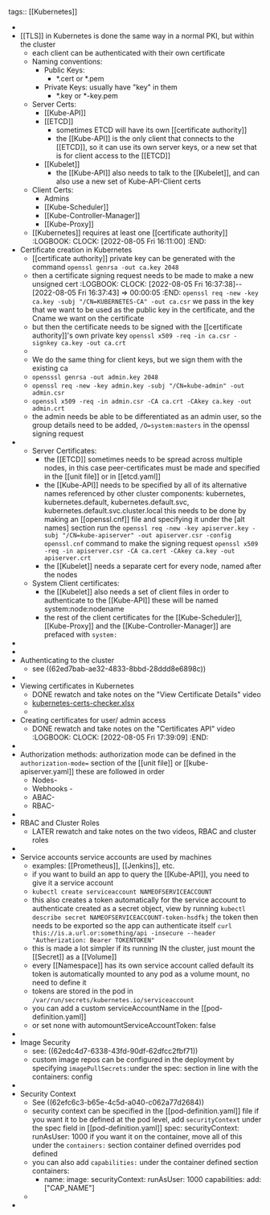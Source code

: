 tags:: [[Kubernetes]]

-
- [[TLS]] in Kubernetes
  is done the same way in a normal PKI, but within the cluster
	- each client can be authenticated with their own certificate
	- Naming conventions:
		- Public Keys:
			- *.cert or *.pem
		- Private Keys: usually have "key" in them
			- *.key or *-key.pem
	- Server Certs:
		- [[Kube-API]]
		- [[ETCD]]
			- sometimes ETCD will have its own [[certificate authority]]
			- the [[Kube-API]] is the only client that connects to the [[ETCD]], so it can use its own server keys, or a new set that is for client access to the [[ETCD]]
		- [[Kubelet]]
			- the [[Kube-API]] also needs to talk to the [[Kubelet]], and can also use a new set of Kube-API-Client certs
	- Client Certs:
		- Admins
		- [[Kube-Scheduler]]
		- [[Kube-Controller-Manager]]
		- [[Kube-Proxy]]
	- [[Kubernetes]] requires at least one [[certificate authority]]
	  :LOGBOOK:
	  CLOCK: [2022-08-05 Fri 16:11:00]
	  :END:
- Certificate creation in Kubernetes
	- [[certificate authority]] private key can be generated with the command `openssl genrsa -out ca.key 2048`
	- then a certificate signing request needs to be made to make a new unsigned cert
	  :LOGBOOK:
	  CLOCK: [2022-08-05 Fri 16:37:38]--[2022-08-05 Fri 16:37:43] =>  00:00:05
	  :END:
	  `openssl req -new -key ca.key -subj "/CN=KUBERNETES-CA" -out ca.csr`
	  we pass in the key that we want to be used as the public key in the certificate, and the Cname we want on the certificate
	- but then the certificate needs to be signed with the [[certificate authority]]'s own private key
	  `openssl x509 -req -in ca.csr -signkey ca.key -out ca.crt`
	-
	- We do the same thing for client keys, but we sign them with the existing ca
	- `opensssl genrsa -out admin.key 2048`
	- `openssl req -new -key admin.key -subj "/CN=kube-admin" -out admin.csr`
	- `openssl x509 -req -in admin.csr -CA ca.crt -CAkey ca.key -out admin.crt`
	- the admin needs be able to be differentiated as an admin user, so the group details need to be added, `/O=system:masters` in the openssl signing request
-
	- Server Certificates:
		- the [[ETCD]] sometimes needs to be spread across multiple nodes, 
		  in this case peer-certificates must be made and specified in the [[unit file]] or in [[etcd.yaml]]
		- the [[Kube-API]] needs to be specified by all of its alternative names referenced by other cluster components:
		  kubernetes, kubernetes.default, kubernetes.default.svc, kubernetes.default.svc.cluster.local
		  this needs to be done by making an [[openssl.cnf]] file and specifying it under the [alt names] section
		  run the `openssl req -new -key apiserver.key -subj "/CN=kube-apiserver" -out apiserver.csr -config openssl.cnf` command to make the signing request
		  `openssl x509 -req -in apiserver.csr -CA ca.cert -CAkey ca.key -out apiserver.crt`
		- the [[Kubelet]] needs a separate cert for every node, named after the nodes
	- System Client certificates:
		- the [[Kubelet]] also needs a set of client files in order to authenticate to the [[Kube-API]]
		  these will be named system:node:nodename
		- the rest of the client certificates for the [[Kube-Scheduler]], [[Kube-Proxy]] and the [[Kube-Controller-Manager]] are prefaced with `system:`
-
-
- Authenticating to the cluster
	- see ((62ed7bab-ae32-4833-8bbd-28ddd8e6898c))
-
- Viewing certificates in Kubernetes
	- DONE rewatch and take notes on the "View Certificate Details" video
	- [kubernetes-certs-checker.xlsx](../assets/kubernetes-certs-checker_1659731044760_0.xlsx)
	-
- Creating certificates for user/ admin access
	- DONE  rewatch and take notes on the "Certificates API" video
	  :LOGBOOK:
	  CLOCK: [2022-08-05 Fri 17:39:09]
	  :END:
-
- Authorization methods:
  authorization mode can be defined in the `authorization-mode=` section of the [[unit file]] or [[kube-apiserver.yaml]] these are followed in order
	- Nodes-
	- Webhooks -
	- ABAC-
	- RBAC-
-
- RBAC and Cluster Roles
	- LATER rewatch and take notes on the two videos, RBAC and cluster roles
-
- Service accounts
  service accounts are used by machines
	- examples:
	  [[Prometheus]], [[Jenkins]], etc.
	- if you want to build an app to query the [[Kube-API]], you need to give it a service account
	- `kubectl create serviceaccount NAMEOFSERVICEACCOUNT`
	- this also creates a token automatically for the service account to authenticate
	  created as a secret object, view by running 
	  `kubectl describe secret NAMEOFSERVICEACCOUNT-token-hsdfkj`
	  the token then needs to be exported so the app can authenticate itself 
	  `curl this://is.a.url.or:something/api -insecure --header "Autherization: Bearer TOKENTOKEN"`
	- this is made a lot simpler if its running IN the cluster, just mount the [[Secret]] as a [[Volume]]
	- every [[Namespace]] has its own service account called default
	  its token is automatically mounted to any pod as a volume mount, no need to define it
	- tokens are stored in the pod in `/var/run/secrets/kubernetes.io/serviceaccount`
	- you can add a custom serviceAccountName in the [[pod-definition.yaml]]
	- or set none with automountServiceAccountToken: false
-
- Image Security
	- see: ((62edc4d7-6338-43fd-90df-62dfcc2fbf71))
	- custom image repos can be configured in the deployment by specifying `imagePullSecrets:`under the spec: section in line with the containers: config
-
- Security Context
	- See ((62efc6c3-b65e-4c5d-a040-c062a77d2684))
	- security context can be specified in the [[pod-definition.yaml]] file
	  if you want it to be defined at the pod level, add `securityContext` under the spec field in [[pod-definition.yaml]]
	  spec:
	      securityContext:
	          runAsUser: 1000 
	  if you want it on the container, move all of this under the `containers:` section
	  container defined overrides pod defined
	- you can also add `capabilities:` under the container defined section
	  containers:
		- name:
		  image:
		  securityContext:
		      runAsUser: 1000
		     capabilities:
		         add: ["CAP_NAME"]
	-
-